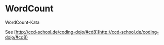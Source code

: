 # WordCount
WordCount-Kata

See [http://ccd-school.de/coding-dojo/#cd8](http://ccd-school.de/coding-dojo/#cd8)
